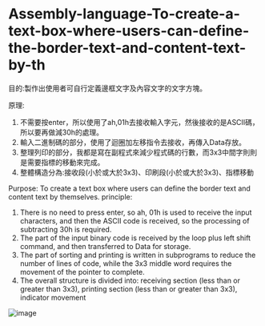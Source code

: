 # Assembly-language-To-create-a-text-box-where-users-can-define-the-border-text-and-content-text-by-th
目的:製作出使用者可自行定義邊框文字及內容文字的文字方塊。

原理:
1.	不需要按enter，所以使用了ah,01h去接收輸入字元，然後接收的是ASCII碼，所以要再做減30h的處理。
2.	輸入二進制碼的部分，使用了迴圈加左移指令去接收，再傳入Data存放。
3.	整理列印的部分，我都是寫在副程式來減少程式碼的行數，而3x3中間字則則是需要指標的移動來完成。
4.	整體構造分為:接收段(小於或大於3x3)、印刷段(小於或大於3x3)、指標移動

Purpose: To create a text box where users can define the border text and content text by themselves.
principle:
1. There is no need to press enter, so ah, 01h is used to receive the input characters, and then the ASCII code is received, so the processing of subtracting 30h is required.
2. The part of the input binary code is received by the loop plus left shift command, and then transferred to Data for storage.
3. The part of sorting and printing is written in subprograms to reduce the number of lines of code, while the 3x3 middle word requires the movement of the pointer to complete.
4. The overall structure is divided into: receiving section (less than or greater than 3x3), printing section (less than or greater than 3x3), indicator movement


![image](https://user-images.githubusercontent.com/57763355/145403395-6e14d9af-8aba-4c21-bc31-3fe647fe1dc2.png)
